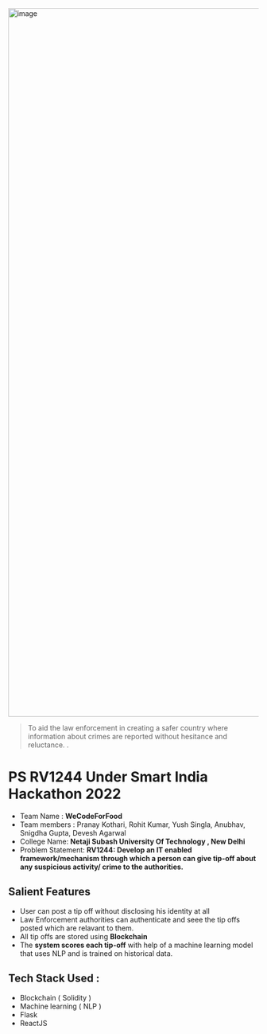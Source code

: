 <img width="1423" alt="image" src="https://user-images.githubusercontent.com/59276987/160668479-fd3ea606-878e-40b2-927b-2222e2dce215.png">

> To  aid  the  law  enforcement  in creating  a  safer  country  where information about crimes are reported without hesitance and reluctance. .

# PS RV1244 Under Smart India Hackathon 2022
* Team Name : **WeCodeForFood**
* Team members : Pranay Kothari, Rohit Kumar, Yush Singla, Anubhav, Snigdha Gupta,  Devesh Agarwal 
* College Name: **Netaji Subash University Of Technology , New Delhi**
* Problem Statement: **RV1244: Develop an IT enabled framework/mechanism through which a person can give tip-off about any suspicious activity/ crime to the authorities.**

## Salient Features
* User can post a tip off without disclosing his identity at all
* Law Enforcement authorities can authenticate and seee the tip offs posted which are relavant to them.
* All tip offs are stored using **Blockchain**
* The **system scores each tip-off** with help of a machine learning model that uses NLP and is trained on historical data.

## Tech Stack Used :
* Blockchain ( Solidity )
* Machine learning ( NLP )
* Flask 
* ReactJS
